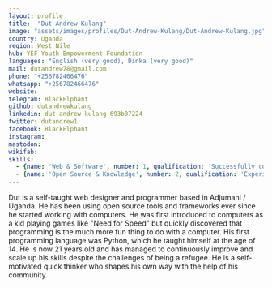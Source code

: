 ```yaml
---
layout: profile
title:  "Dut Andrew Kulang"
image: "assets/images/profiles/Dut-Andrew-Kulang/Dut-Andrew-Kulang.jpg"
country: Uganda
region: West Nile
hub: YEF Youth Empowerment Foundation
languages: "English (very good), Dinka (very good)"
mail: dutandrew78@gmail.com
phone: "+256782466476"
whatsapp: "+256782466476"
website: 
telegram: BlackElphant
github: dutandrewkulang
linkedin: dut-andrew-kulang-693b07224
twitter: dutandrew1
facebook: BlackElphant
instagram: 
mastodon: 
wikifab:
skills:
  - {name: 'Web & Software', number: 1, qualification: 'Successfully completed the courses "[Python for Beginners](../../assets/images/profiles/Dut-Andrew-Kulang/Python-for-Beginners.jpg)" and "[Coding for Marketers](../../assets/images/profiles/Dut-Andrew-Kulang/coding-for-marketers.jpg)" on sololearn<br />Successfully completed the course "[Web Design](../../assets/images/profiles/Dut-Andrew-Kulang/html.jpg)" on sololearn'}
  - {name: 'Open Source & Knowledge', number: 2, qualification: 'Experience using Git, Github, Linux'}
---
```

Dut is a self-taught web designer and programmer based in Adjumani / Uganda. He has been using open source tools and frameworks ever since he started working with computers. He was first introduced to computers as a kid playing games like "Need for Speed" but quickly discovered that programming is the much more fun thing to do with a computer. His first programming language was Python, which he taught himself at the age of 14. He is now 21 years old and has managed to continuously improve and scale up his skills despite the challenges of being a refugee. He is a self-motivated quick thinker who shapes his own way with the help of his community.
